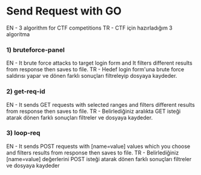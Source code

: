 # Send Request with GO
EN - 3 algorithm for CTF competitions
TR - CTF için hazırladığım 3 algoritma

### 1) bruteforce-panel
EN - It brute force attacks to target login form and It filters different results from response then saves to file.
TR - Hedef login form'una brute force saldırısı yapar ve dönen farklı sonuçları filtreleyip dosyaya kaydeder.

### 2) get-req-id 
EN - It sends GET requests with selected ranges and filters different results from response then saves to file.
TR - Belirlediğiniz aralıkta GET isteği atarak dönen farklı sonuçları filtreler ve dosyaya kaydeder.

### 3) loop-req
EN - It sends POST requests with [name=value] values which you choose and filters results from response then saves to file. 
TR - Belirlediğiniz [name=value] değerlerini POST isteği atarak dönen farklı sonuçları filtreler ve dosyaya kaydeder
